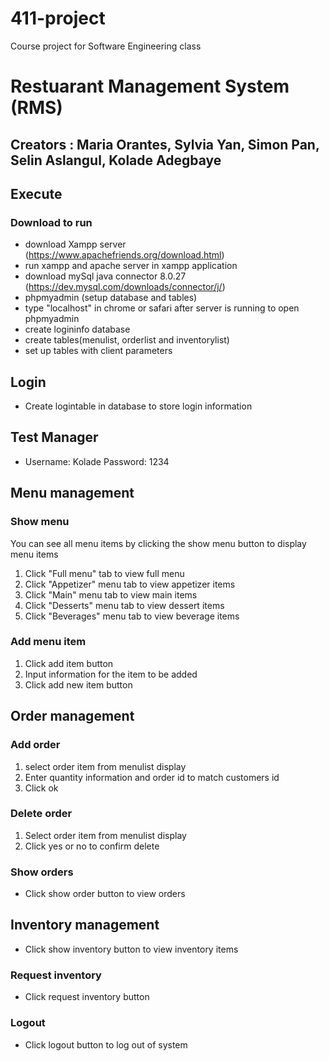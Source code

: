 # 411-project
Course project for Software Engineering class
# Restuarant Management System (RMS) 
## Creators : Maria Orantes, Sylvia Yan, Simon Pan, Selin Aslangul, Kolade Adegbaye

## Execute
### Download to run
- download Xampp server (https://www.apachefriends.org/download.html)
- run xampp and apache server in xampp application
- download mySql java connector 8.0.27 (https://dev.mysql.com/downloads/connector/j/)
- phpmyadmin (setup database and tables)
- type "localhost" in chrome or safari after server is running to open phpmyadmin
- create logininfo database
- create tables(menulist, orderlist and inventorylist)
- set up tables with client parameters

## Login
- Create logintable in database to store login information

## Test Manager
- Username: Kolade Password: 1234

## Menu management
### Show menu
You can see all menu items by clicking the show menu button to display menu items
1. Click "Full menu" tab to view full menu
2. Click "Appetizer" menu tab to view appetizer items
3. Click "Main" menu tab to view main items
4. Click "Desserts" menu tab to view dessert items
5. Click "Beverages" menu tab to view beverage items

### Add menu item
1. Click add item button
2. Input information for the item to be added
3. Click add new item button


## Order management
### Add order
1. select order item from menulist display
2. Enter quantity information and order id to match customers id
3. Click ok

### Delete order
1. Select order item from menulist display
2. Click yes or no to confirm delete

### Show orders
- Click show order button to view orders

## Inventory management
- Click show inventory button to view inventory items

### Request inventory 
- Click request inventory button

### Logout
- Click logout button to log out of system

